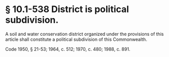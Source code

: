 # § 10.1-538 District is political subdivision.

<p>A soil and water conservation district organized under the provisions of this article shall constitute a political subdivision of this Commonwealth.</p><p>Code 1950, § 21-53; 1964, c. 512; 1970, c. 480; 1988, c. 891.</p>